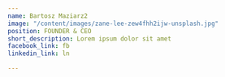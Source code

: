 ```yaml
---
name: Bartosz Maziarz2
image: "/content/images/zane-lee-zew4fhh2ijw-unsplash.jpg"
position: FOUNDER & CEO
short_description: Lorem ipsum dolor sit amet
facebook_link: fb
linkedin_link: ln

---
```

